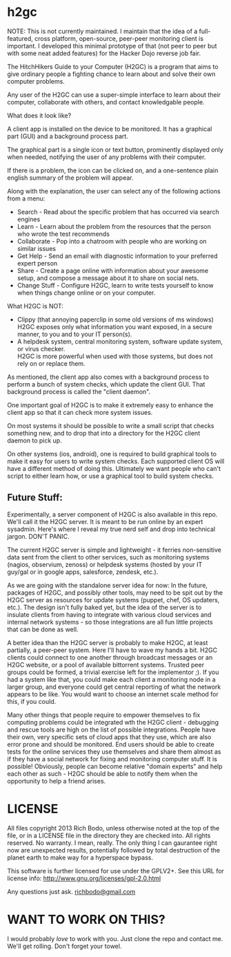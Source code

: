 h2gc
====

NOTE: This is not currently maintained.  I maintain that the idea of a full-featured, cross platform, open-source, peer-peer monitoring client is important.  I developed this minimal prototype of that (not peer to peer but with some neat added features) for the Hacker Dojo reverse job fair.

The HitchHikers Guide to your Computer (H2GC) is a program that aims to give ordinary people a fighting chance to learn about and solve their own computer problems.

Any user of the H2GC can use a super-simple interface to learn about their computer, collaborate with others, and contact knowledgable people.  

What does it look like?  

A client app is installed on the device to be monitored.  It has a graphical part (GUI) and a background process part. 

The graphical part is a single icon or text button, prominently displayed only when needed, notifying the user of any problems with their computer.  

If there is a problem, the icon can be clicked on, and a one-sentence plain english summary of the problem will appear.  

Along with the explanation, the user can select any of the following actions from a menu:

* Search - Read about the specific problem that has occurred via search engines
* Learn - Learn about the problem from the resources that the person who wrote the test recommends
* Collaborate - Pop into a chatroom with people who are working on similar issues
* Get Help - Send an email with diagnostic information to your preferred expert person
* Share - Create a page online with information about your awesome setup, and compose a message about it to share on social nets.
* Change Stuff - Configure H2GC, learn to write tests yourself to know when things change online or on your computer.

What H2GC is NOT:

* Clippy (that annoying paperclip in some old versions of ms windows)
  H2GC exposes only what information you want exposed, in a secure manner, to you and to your IT person(s).
* A helpdesk system, central monitoring system, software update system, or virus checker.  
  H2GC is more powerful when used with those systems, but does not rely on or replace them.

As mentioned, the client app also comes with a background process to perform a bunch of system checks, which update the client GUI.  That background process is called the "client daemon".

One important goal of H2GC is to make it extremely easy to enhance the client app so that it can check more system issues.  

On most systems it should be possible to write a small script that checks something new, and to drop that into a directory for the H2GC client daemon to pick up.  

On other systems (ios, android), one is required to build graphical tools to make it easy for users to write system checks.  Each supported client OS will have a different method of doing this.  Ultimately we want people who can't script to either learn how, or use a graphical tool to build system checks.

Future Stuff: 
-------------

Experimentally, a server component of H2GC is also available in this repo.  We'll call it the H2GC server.  It is meant to be run online by an expert sysadmin.  Here's where I reveal my true nerd self and drop into technical jargon.  DON'T PANIC. 

The current H2GC server is simple and lightweight - it ferries non-sensitive data sent from the client to other services, such as monitoring systems (nagios, observium, zenoss) or helpdesk systems (hosted by your IT guy/gal or in google apps, salesforce, zendesk, etc.).

As we are going with the standalone server idea for now: In the future, packages of H2GC, and possibly other tools, may need to be spit out by the H2GC server as resources for update systems (puppet, chef, OS updaters, etc.).  The design isn't fully baked yet, but the idea of the server is to insulate clients from having to integrate with various cloud services and internal network systems - so those integrations are all fun little projects that can be done as well.  

A better idea than the H2GC server is probably to make H2GC, at least partially, a peer-peer system.  Here I'll have to wave my hands a bit.  H2GC clients could connect to one another through broadcast messages or an H2GC website, or a pool of available bittorrent systems.  Trusted peer groups could be formed, a trivial exercise left for the implementor ;).  If you had a system like that, you could make each client a monitoring node in a larger group, and everyone could get central reporting of what the network appears to be like.  You would want to choose an internet scale method for this, if you could.

Many other things that people require to empower themselves to fix computing problems could be integrated wth the H2GC client - debugging and rescue tools are high on the list of possible integrations.  People have their own, very specific sets of cloud apps that they use, which are also error prone and should be monitored.  End users should be able to create tests for the online services they use themselves and share them almost as if they have a social network for fixing and monitoring computer stuff.  It is possible!  Obviously, people can become relative "domain experts" and help each other as such - H2GC should be able to notify them when the opportunity to help a friend arises.  

LICENSE
=======

All files copyright 2013 Rich Bodo, unless otherwise noted at the top of the file, or in a LICENSE file in the directory they are checked into.  All rights reserved.  No warranty.  I mean, really.  The only thing I can gaurantee right now are unexpected results, potentially followed by total destruction of the planet earth to make way for a hyperspace bypass.

This software is further licensed for use under the GPLV2+.  See this URL for license info: http://www.gnu.org/licenses/gpl-2.0.html 

Any questions just ask. richbodo@gmail.com

WANT TO WORK ON THIS?
=====================

I would probably *love* to work with you.  Just clone the repo and contact me.  We'll get rolling.  Don't forget your towel. 
